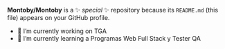 **Montoby/Montoby** is a ✨ _special_ ✨ repository because its `README.md` (this file) appears on your GitHub profile.

- 🔭 I’m currently working on TGA
- 🌱 I’m currently learning a Programas Web Full Stack y Tester QA

